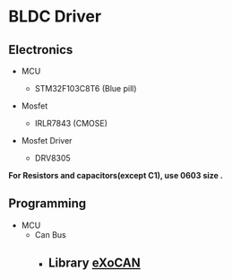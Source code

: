 # BLDC Driver

## Electronics

- MCU
  - STM32F103C8T6 (Blue pill)

- Mosfet
  - IRLR7843 (CMOSE)
- Mosfet Driver
  - DRV8305

**For Resistors and capacitors(except C1), use 0603 size .**

## Programming

- MCU
  - Can Bus
    - Library
      [eXoCAN](https://github.com/exothink/eXoCAN)
      - 
  
  
